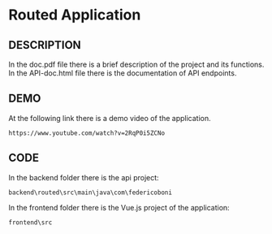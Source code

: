 # Routed Application

## DESCRIPTION  
 
In the doc.pdf file there is a brief description of the project and its functions.
In the API-doc.html file there is the documentation of API endpoints.


## DEMO  

At the following link there is a demo video of the application.
```
https://www.youtube.com/watch?v=2RqP0i5ZCNo
```
## CODE

In the backend folder there is the api project:
```
backend\routed\src\main\java\com\federicoboni
```
In the frontend folder there is the Vue.js project of the application:
```
frontend\src
```
